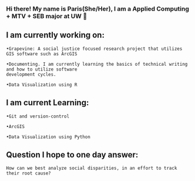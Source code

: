 ### Hi there! My name is Paris(She/Her), I am a Applied Computing + MTV + SEB major at UW 👋
## I am currently working on: 

    •Grapevine: A social justice focused research project that utilizes GIS software such as ArcGIS
  
    •Documenting. I am currently learning the basics of technical writing and how to utilize software
    development cycles. 
  
    •Data Visualization using R 
  
 ## I am current Learning: 

    •Git and version-control 
  
    •ArcGIS 
  
    •Data Visualization using Python 
  
## Question I hope to one day answer:

    How can we best analyze social disparities, in an effort to track their root cause?


<!--
**ParisNBruner/ParisNBruner** is a ✨ _special_ ✨ repository because its `README.md` (this file) appears on your GitHub profile.

Here are some ideas to get you started:

- 🔭 I’m currently working on ...
- 🌱 I’m currently learning ...
- 👯 I’m looking to collaborate on ...
- 🤔 I’m looking for help with ...
- 💬 Ask me about ...
- 📫 How to reach me: ...
- 😄 Pronouns: ...
- ⚡ Fun fact: ...
-->
